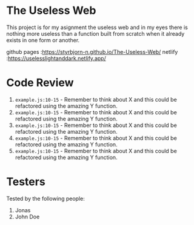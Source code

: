 # The Useless Web

This project is for my asignment the useless web and in my eyes there is nothing more useless than a function 
built from scratch when it already exists in one form or another.

 github pages :https://styrbjorn-n.github.io/The-Useless-Web/
netlify :https://uselesslightanddark.netlify.app/

# Code Review

1. `example.js:10-15` - Remember to think about X and this could be refactored using the amazing Y function.
1. `example.js:10-15` - Remember to think about X and this could be refactored using the amazing Y function.
1. `example.js:10-15` - Remember to think about X and this could be refactored using the amazing Y function.
1. `example.js:10-15` - Remember to think about X and this could be refactored using the amazing Y function.
1. `example.js:10-15` - Remember to think about X and this could be refactored using the amazing Y function.

# Testers

Tested by the following people:

1. Jonas
2. John Doe
